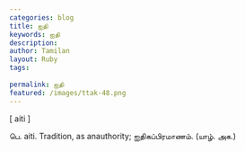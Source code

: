 ```yaml
---
categories: blog
title: ஐதி
keywords: ஐதி
description: 
author: Tamilan
layout: Ruby
tags: 
 
permalink: ஐதி
featured: /images/ttak-48.png
---
```

  
[ aiti ]  
  
பெ. aiti. Tradition, as anauthority; ஐதிகப்பிரமாணம். (யாழ். அக.)